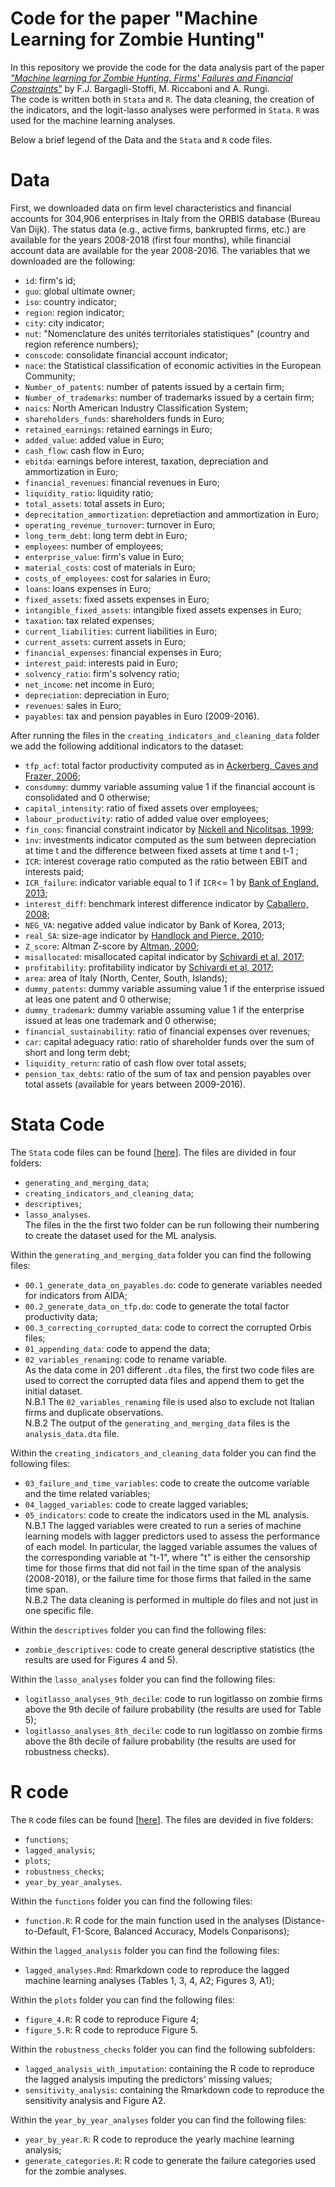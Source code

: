 # Code for the paper "Machine Learning for Zombie Hunting"

In this repository we provide the code for the data analysis part of the paper [_"Machine learning for Zombie Hunting. Firms' Failures and Financial Constraints"_](https://drive.google.com/drive/u/1/folders/1Ujc51bX9Do27huOL__s_cd5l6NIP7_IL) by F.J. Bargagli-Stoffi, M. Riccaboni and A. Rungi. <br />
The code is written both in <tt>`Stata`</tt> and <tt>`R`</tt>. The data cleaning, the creation of the indicators, and the logit-lasso analyses were performed in <tt>`Stata`</tt>. <tt>`R`</tt> was used for the machine learning analyses.

Below a brief legend of the Data and the <tt>`Stata`</tt> and <tt>`R`</tt> code files. 

# Data

First, we downloaded data on firm level characteristics and financial accounts for 304,906 enterprises in Italy from the ORBIS database (Bureau Van Dijk). The status data (e.g., active firms, bankrupted firms, etc.) are available for the years 2008-2018 (first four months), while financial account data are available for the year 2008-2016.
The variables that we downloaded are the following: 

* <tt>`id`</tt>: firm's id;
* <tt>`guo`</tt>: global ultimate owner;
* <tt>`iso`</tt>: country indicator;
* <tt>`region`</tt>: region indicator;
* <tt>`city`</tt>: city indicator;
* <tt>`nut`</tt>: "Nomenclature des unités territoriales statistiques" (country and region reference numbers);
* <tt>`conscode`</tt>: consolidate financial account indicator;
* <tt>`nace`</tt>: the Statistical classification of economic activities in the European Community;
* <tt>`Number_of_patents`</tt>: number of patents issued by a certain firm;
* <tt>`Number_of_trademarks`</tt>: number of trademarks issued by a certain firm;
* <tt>`naics`</tt>: North American Industry Classification System;
* <tt>`shareholders_funds`</tt>: shareholders funds in Euro;
* <tt>`retained_earnings`</tt>: retained earnings in Euro;
* <tt>`added_value`</tt>: added value in Euro;
* <tt>`cash_flow`</tt>: cash flow in Euro;
* <tt>`ebitda`</tt>: earnings before interest, taxation, depreciation and ammortization in Euro;
* <tt>`financial_revenues`</tt>: financial revenues in Euro;
* <tt>`liquidity_ratio`</tt>: liquidity ratio;
* <tt>`total_assets`</tt>: total assets in Euro;
* <tt>`deprecitation_ammortization`</tt>: depretiaction and ammortization in Euro;
* <tt>`operating_revenue_turnover`</tt>: turnover in Euro;
* <tt>`long_term_debt`</tt>: long term debt in Euro;
* <tt>`employees`</tt>: number of employees;
* <tt>`enterprise_value`</tt>: firm's value in Euro;
* <tt>`material_costs`</tt>: cost of materials in Euro;
* <tt>`costs_of_employees`</tt>: cost for salaries in Euro;
* <tt>`loans`</tt>: loans expenses in Euro;
* <tt>`fixed_assets`</tt>: fixed assets expenses in Euro;
* <tt>`intangible_fixed_assets`</tt>: intangible fixed assets expenses in Euro; 
* <tt>`taxation`</tt>: tax related expenses;
* <tt>`current_liabilities`</tt>: current liabilities in Euro;
* <tt>`current_assets`</tt>: current assets in Euro;
* <tt>`financial_expenses`</tt>: financial expenses in Euro;
* <tt>`interest_paid`</tt>: interests paid in Euro;
* <tt>`solvency_ratio`</tt>: firm's solvency ratio;
* <tt>`net_income`</tt>: net income in Euro;
* <tt>`depreciation`</tt>: depreciation in Euro;
* <tt>`revenues`</tt>: sales in Euro;
* <tt>`payables`</tt>: tax and pension payables in Euro (2009-2016).

After running the files in the <tt>`creating_indicators_and_cleaning_data`</tt> folder we add the following additional indicators to the dataset:
* <tt>`tfp_acf`</tt>: total factor productivity computed as in [Ackerberg, Caves and Frazer, 2006](https://mpra.ub.uni-muenchen.de/38349/);
* <tt>`consdummy`</tt>: dummy variable assuming value 1 if the financial account is consolidated and 0 otherwise;
* <tt>`capital_intensity`</tt>: ratio of fixed assets over employees;
* <tt>`labour_productivity`</tt>: ratio of added value over employees;
* <tt>`fin_cons`</tt>: financial constraint indicator by [Nickell and Nicolitsas, 1999](https://econpapers.repec.org/article/eeeeecrev/v_3a43_3ay_3a1999_3ai_3a8_3ap_3a1435-1456.html);
* <tt>`inv`</tt>: investments indicator computed as the sum between depreciation at time t and the difference between fixed assets at time t and t-1 ;
* <tt>`ICR`</tt>: interest coverage ratio computed as the ratio between EBIT and interests paid;
* <tt>`ICR_failure`</tt>: indicator variable equal to 1 if <tt>`ICR`</tt><= 1 by [Bank of England, 2013](https://www.bankofengland.co.uk/inflation-report/2013/august-2013);
* <tt>`interest_diff`</tt>: benchmark interest difference indicator by [Caballero, 2008](https://www.aeaweb.org/articles?id=10.1257/aer.98.5.1943);
* <tt>`NEG_VA`</tt>: negative added value indicator by Bank of Korea, 2013;
* <tt>`real_SA`</tt>: size-age indicator by [Handlock and Pierce, 2010](https://academic.oup.com/rfs/article-abstract/23/5/1909/1602852?redirectedFrom=PDF); 
* <tt>`Z_score`</tt>: Altman Z-score by [Altman, 2000](http://pages.stern.nyu.edu/~ealtman/Zscores.pdf);
* <tt>`misallocated`</tt>: misallocated capital indicator by [Schivardi et al, 2017](https://www.bis.org/publ/work669.pdf);
* <tt>`profitability`</tt>: profitability indicator by [Schivardi et al, 2017](https://www.bis.org/publ/work669.pdf);
* <tt>`area`</tt>: area of Italy (North, Center, South, Islands);
* <tt>`dummy_patents`</tt>: dummy variable assuming value 1 if the enterprise issued at leas one patent and 0 otherwise;
* <tt>`dummy_trademark`</tt>: dummy variable assuming value 1 if the enterprise issued at leas one trademark and 0 otherwise;
* <tt>`financial_sustainability`</tt>: ratio of financial expenses over revenues;
* <tt>`car`</tt>: capital adeguacy ratio: ratio of shareholder funds over the sum of short and long term debt;
* <tt>`liquidity_return`</tt>: ratio of cash flow over total assets;
* <tt>`pension_tax_debts`</tt>: ratio of the sum of tax and pension payables over total assets (available for years between 2009-2016).

# Stata Code

The <tt>`Stata`</tt> code files can be found </b>[<a href="https://github.com/barstoff/ml-zombie-hunting/tree/master/Stata_code">here</a>]. The files are divided in four folders:
* <tt>`generating_and_merging_data`</tt>;
* <tt>`creating_indicators_and_cleaning_data`</tt>;
* <tt>`descriptives`</tt>;
* <tt>`lasso_analyses`</tt>. <br />
The files in the the first two folder can be run following their numbering to create the dataset used for the ML analysis.

Within the <tt>`generating_and_merging_data`</tt> folder you can find the following files:
* <tt>`00.1_generate_data_on_payables.do`</tt>: code to generate variables needed for indicators from AIDA;
* <tt>`00.2_generate_data_on_tfp.do`</tt>: code to generate the total factor productivity data;
* <tt>`00.3_correcting_corrupted_data`</tt>: code to correct the corrupted Orbis files;
* <tt>`01_appending_data`</tt>: code to append the data;
* <tt>`02_variables_renaming`</tt>: code to rename variable. <br />
As the data come in 201 different <tt>`.dta`</tt> files, the first two code files are used to correct the corrupted data files and append them to get the initial dataset.  <br />
N.B.1 The <tt>`02_variables_renaming`</tt> file is used also to exclude not Italian firms and duplicate observations.  <br />
N.B.2 The output of the <tt>`generating_and_merging_data`</tt> files is the <tt>`analysis_data.dta`</tt> file.

Within the <tt>`creating_indicators_and_cleaning_data`</tt> folder you can find the following files:
* <tt>`03_failure_and_time_variables`</tt>: code to create the outcome variable and the time related variables;
* <tt>`04_lagged_variables`</tt>: code to create lagged variables;
* <tt>`05_indicators`</tt>: code to create the indicators used in the ML analysis. <br />
N.B.1 The lagged variables were created to run a series of machine learning models with lagger predictors used to assess the performance of each model. In particular, the lagged variable assumes the values of the corresponding variable at "t-1", where "t" is either the censorship time for those firms that did not fail in the time span of the analysis (2008-2018), or the failure time for those firms that failed in the same time span. <br />
N.B.2 The data cleaning is performed in multiple do files and not just in one specific file.

Within the <tt>`descriptives`</tt> folder you can find the following files:
* <tt>`zombie_descriptives`</tt>: code to create general descriptive statistics (the results are used for Figures 4 and 5).

Within the <tt>`lasso_analyses`</tt> folder you can find the following files:
* <tt>`logitlasso_analyses_9th_decile`</tt>: code to run logitlasso on zombie firms above the 9th decile of failure probability (the results are used for Table 5);
* <tt>`logitlasso_analyses_8th_decile`</tt>: code to run logitlasso on zombie firms above the 8th decile of failure probability (the results are used for robustness checks).

# R code

The <tt>`R`</tt> code files can be found </b> [<a href="https://github.com/barstoff/ml-zombie-hunting/tree/master/R_code">here</a>]. The files are devided in five folders:
* <tt>`functions`</tt>;
* <tt>`lagged_analysis`</tt>;
* <tt>`plots`</tt>;
* <tt>`robustness_checks`</tt>;
* <tt>`year_by_year_analyses`</tt>.

Within the <tt>`functions`</tt> folder you can find the following files:
* <tt>`function.R`</tt>: R code for the main function used in the analyses (Distance-to-Default, F1-Score, Balanced Accuracy, Models Conparisons);

Within the <tt>`lagged_analysis`</tt> folder you can find the following files:
* <tt>`lagged_analyses.Rmd`</tt>: Rmarkdown code to reproduce the lagged machine learning analyses (Tables 1, 3, 4, A2; Figures 3, A1);

Within the <tt>`plots`</tt> folder you can find the following files:
* <tt>`figure_4.R`</tt>: R code to reproduce Figure 4; 
* <tt>`figure_5.R`</tt>: R code to reproduce Figure 5.

Within the <tt>`robustness_checks`</tt> folder you can find the following subfolders:
* <tt>`lagged_analysis_with_imputation`</tt>: containing the R code to reproduce the lagged analysis imputing the predictors' missing values;
* <tt>`sensitivity_analysis`</tt>: containing the Rmarkdown code to reproduce the sensitivity analysis and Figure A2.

Within the <tt>`year_by_year_analyses`</tt> folder you can find the following files:
* <tt>`year_by_year.R`</tt>: R code to reproduce the yearly machine learning analysis;
* <tt>`generate_categories.R`</tt>: R code to generate the failure categories used for the zombie analyses.



